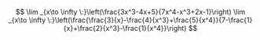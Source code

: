 

$$
\lim _{x\to \infty \:}\left(\frac{3x^3-4x+5}{7x^4-x^3+2x-1}\right)
\lim _{x\to \infty \:}\left(\frac{\frac{3}{x}-\frac{4}{x^3}+\frac{5}{x^4}}{7-\frac{1}{x}+\frac{2}{x^3}-\frac{1}{x^4}}\right)
$$
<!--stackedit_data:
eyJoaXN0b3J5IjpbMTA3ODAyOTk3Nyw3NjQ5Mjc4NjQsMTUzNT
Y2MjcyMSwxMTY3MTcyMDQyXX0=
-->